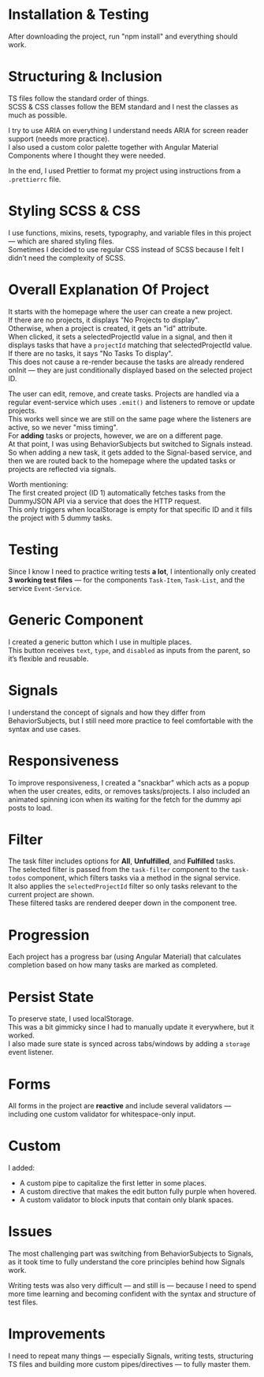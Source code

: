 # Installation & Testing
After downloading the project, run "npm install" and everything should work.

# Structuring & Inclusion
TS files follow the standard order of things.  
SCSS & CSS classes follow the BEM standard and I nest the classes as much as possible.

I try to use ARIA on everything I understand needs ARIA for screen reader support (needs more practice).  
I also used a custom color palette together with Angular Material Components where I thought they were needed.

In the end, I used Prettier to format my project using instructions from a `.prettierrc` file.

# Styling SCSS & CSS
I use functions, mixins, resets, typography, and variable files in this project — which are shared styling files.  
Sometimes I decided to use regular CSS instead of SCSS because I felt I didn’t need the complexity of SCSS.

# Overall Explanation Of Project
It starts with the homepage where the user can create a new project.  
If there are no projects, it displays "No Projects to display".  
Otherwise, when a project is created, it gets an "id" attribute.  
When clicked, it sets a selectedProjectId value in a signal, and then it displays tasks that have a `projectId` matching that selectedProjectId value.  
If there are no tasks, it says "No Tasks To display".  
This does not cause a re-render because the tasks are already rendered onInit — they are just conditionally displayed based on the selected project ID.

The user can edit, remove, and create tasks. Projects are handled via a regular event-service which uses `.emit()` and listeners to remove or update projects.  
This works well since we are still on the same page where the listeners are active, so we never "miss timing".  
For **adding** tasks or projects, however, we are on a different page.  
At that point, I was using BehaviorSubjects but switched to Signals instead.  
So when adding a new task, it gets added to the Signal-based service, and then we are routed back to the homepage where the updated tasks or projects are reflected via signals.

Worth mentioning:  
The first created project (ID 1) automatically fetches tasks from the DummyJSON API via a service that does the HTTP request.  
This only triggers when localStorage is empty for that specific ID and it fills the project with 5 dummy tasks.

# Testing
Since I know I need to practice writing tests **a lot**, I intentionally only created **3 working test files** — for the components `Task-Item`, `Task-List`, and the service `Event-Service`.

# Generic Component
I created a generic button which I use in multiple places.  
This button receives `text`, `type`, and `disabled` as inputs from the parent, so it’s flexible and reusable.

# Signals
I understand the concept of signals and how they differ from BehaviorSubjects, but I still need more practice to feel comfortable with the syntax and use cases.

# Responsiveness
To improve responsiveness, I created a "snackbar" which acts as a popup when the user creates, edits, or removes tasks/projects. I also included an animated spinning icon when its waiting for the fetch for the dummy api posts to load.

# Filter
The task filter includes options for **All**, **Unfulfilled**, and **Fulfilled** tasks.  
The selected filter is passed from the `task-filter` component to the `task-todos` component, which filters tasks via a method in the signal service.  
It also applies the `selectedProjectId` filter so only tasks relevant to the current project are shown.  
These filtered tasks are rendered deeper down in the component tree.

# Progression
Each project has a progress bar (using Angular Material) that calculates completion based on how many tasks are marked as completed.

# Persist State
To preserve state, I used localStorage.  
This was a bit gimmicky since I had to manually update it everywhere, but it worked.  
I also made sure state is synced across tabs/windows by adding a `storage` event listener.

# Forms
All forms in the project are **reactive** and include several validators — including one custom validator for whitespace-only input.

# Custom
I added:
- A custom pipe to capitalize the first letter in some places.
- A custom directive that makes the edit button fully purple when hovered.
- A custom validator to block inputs that contain only blank spaces.

# Issues
The most challenging part was switching from BehaviorSubjects to Signals, as it took time to fully understand the core principles behind how Signals work.

Writing tests was also very difficult — and still is — because I need to spend more time learning and becoming confident with the syntax and structure of test files.

# Improvements
I need to repeat many things — especially Signals, writing tests, structuring TS files and building more custom pipes/directives — to fully master them.
